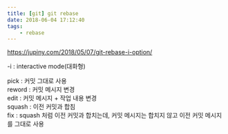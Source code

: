 ```yaml
---
title: [git] git rebase
date: 2018-06-04 17:12:40
tags:
    - rebase
---
```


<https://jupiny.com/2018/05/07/git-rebase-i-option/>  

-i : interactive mode(대화형)  

pick : 커밋 그대로 사용  
reword : 커밋 메시지 변경  
edit : 커밋 메시지 + 작업 내용 변경  
squash : 이전 커밋과 합침  
fix : squash 처럼 이전 커밋과 합치는데, 커밋 메시지는 합치지 않고 이전 커밋 메시지를 그대로 사용  

<!-- more -->